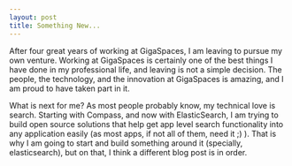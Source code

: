 ```yaml
---
layout: post
title: Something New...
---
```


After four great years of working at GigaSpaces, I am leaving to pursue my own venture. Working at GigaSpaces is certainly one of the best things I have done in my professional life, and leaving is not a simple decision. The people, the technology, and the innovation at GigaSpaces is amazing, and I am proud to have taken part in it.

What is next for me? As most people probably know, my technical love is search. Starting with Compass, and now with ElasticSearch, I am trying to build open source solutions that help get app level search functionality into any application easily (as most apps, if not all of them, need it ;) ). That is why I am going to start and build something around it (specially, elasticsearch), but on that, I think a different blog post is in order.
